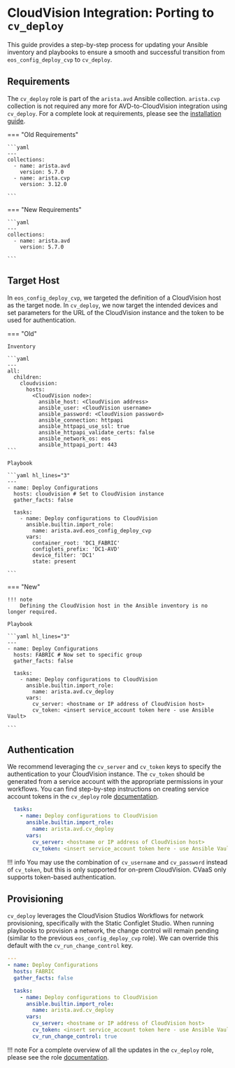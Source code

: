 <!--
  ~ Copyright (c) 2025 Arista Networks, Inc.
  ~ Use of this source code is governed by the Apache License 2.0
  ~ that can be found in the LICENSE file.
  -->

# CloudVision Integration: Porting to `cv_deploy`

This guide provides a step-by-step process for updating your Ansible inventory and playbooks to ensure a smooth and successful transition from `eos_config_deploy_cvp` to `cv_deploy`.

## Requirements

The `cv_deploy` role is part of the `arista.avd` Ansible collection. `arista.cvp` collection is not required any more for AVD-to-CloudVision integration using `cv_deploy`. For a complete look at requirements, please see the [installation guide](../installation/collection-installation.md).

<div class="grid" markdown>

=== "Old Requirements"

    ```yaml
    ---
    collections:
      - name: arista.avd
        version: 5.7.0
      - name: arista.cvp
        version: 3.12.0

    ```
=== "New Requirements"

    ```yaml
    ---
    collections:
      - name: arista.avd
        version: 5.7.0

    ```

</div>

## Target Host

In `eos_config_deploy_cvp`, we targeted the definition of a CloudVision host as the target node. In `cv_deploy`, we now target the intended devices and set parameters for the URL of the CloudVision instance and the token to be used for authentication.

<div class="grid" markdown>

=== "Old"

    Inventory

    ```yaml
    ---
    all:
      children:
        cloudvision:
          hosts:
            <CloudVision node>:
              ansible_host: <CloudVision address>
              ansible_user: <CloudVision username>
              ansible_password: <CloudVision password>
              ansible_connection: httpapi
              ansible_httpapi_use_ssl: true
              ansible_httpapi_validate_certs: false
              ansible_network_os: eos
              ansible_httpapi_port: 443
    ```

    Playbook

    ```yaml hl_lines="3"
    ---
    - name: Deploy Configurations
      hosts: cloudvision # Set to CloudVision instance
      gather_facts: false

      tasks:
        - name: Deploy configurations to CloudVision
          ansible.builtin.import_role:
            name: arista.avd.eos_config_deploy_cvp
          vars:
            container_root: 'DC1_FABRIC'
            configlets_prefix: 'DC1-AVD'
            device_filter: 'DC1'
            state: present

    ```

=== "New"

    !!! note
        Defining the CloudVision host in the Ansible inventory is no longer required.

    Playbook

    ```yaml hl_lines="3"
    ---
    - name: Deploy Configurations
      hosts: FABRIC # Now set to specific group
      gather_facts: false

      tasks:
        - name: Deploy configurations to CloudVision
          ansible.builtin.import_role:
            name: arista.avd.cv_deploy
          vars:
            cv_server: <hostname or IP address of CloudVision host>
            cv_token: <insert service_account token here - use Ansible Vault>

    ```

</div>

## Authentication

We recommend leveraging the `cv_server` and `cv_token` keys to specify the authentication to your CloudVision instance. The `cv_token` should be generated from a service account with the appropriate permissions in your workflows. You can find step-by-step instructions on creating service account tokens in the `cv_deploy` role [documentation](../../ansible_collections/arista/avd/roles/cv_deploy/README.md#steps-to-create-service-accounts-on-cloudvision).

```yaml hl_lines="6 7 9 10"
  tasks:
    - name: Deploy configurations to CloudVision
      ansible.builtin.import_role:
        name: arista.avd.cv_deploy
      vars:
        cv_server: <hostname or IP address of CloudVision host>
        cv_token: <insert service_account token here - use Ansible Vault>
```

!!! info
    You may use the combination of `cv_username` and `cv_password` instead of `cv_token`, but this is only supported for on-prem CloudVision. CVaaS only supports token-based authentication.

## Provisioning

`cv_deploy` leverages the CloudVision Studios Workflows for network provisioning, specifically with the Static Configlet Studio. When running playbooks to provision a network, the change control will remain pending (similar to the previous `eos_config_deploy_cvp` role). We can override this default with the `cv_run_change_control` key.

```yaml hl_lines="13"
---
- name: Deploy Configurations
  hosts: FABRIC
  gather_facts: false

  tasks:
    - name: Deploy configurations to CloudVision
      ansible.builtin.import_role:
        name: arista.avd.cv_deploy
      vars:
        cv_server: <hostname or IP address of CloudVision host>
        cv_token: <insert service_account token here - use Ansible Vault>
        cv_run_change_control: true

```

!!! note
    For a complete overview of all the updates in the `cv_deploy` role, please see the role [documentation](../../ansible_collections/arista/avd/roles/cv_deploy/README.md#steps-to-create-service-accounts-on-cloudvision).
